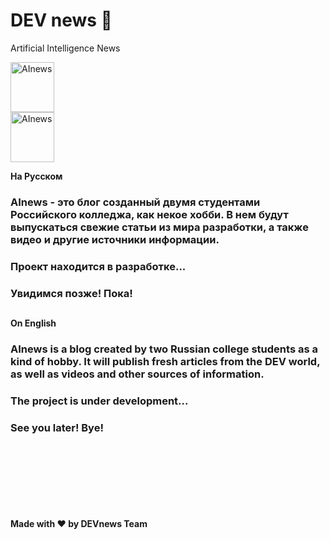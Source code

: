 # DEV news 👋
Artificial Intelligence News

<a href="https://github.com/Amadey2002/DEVnewsV1.0" rel="nofollow"> <img src="images/DEVnews.png" alt="AInews" width="70" height="80" style="max-width:100%;"> </a><br>
<a href="https://github.com/Amadey2002/AINewsV1.0" rel="nofollow"> <img src="images/whiteDEVnews2.png" alt="AInews" width="70" height="80" style="max-width:100%;"> </a>

<strong>На Русском</strong>

### AInews - это блог созданный двумя студентами Российского колледжа, как некое хобби. В нем будут выпускаться свежие статьи из мира разработки, а также видео и другие источники информации. 
### Проект находится в разработке...
### Увидимся позже! Пока!
##

<strong>On English</strong>

### AInews is a blog created by two Russian college students as a kind of hobby. It will publish fresh articles from the DEV world, as well as videos and other sources of information. 
### The project is under development...
### See you later! Bye!


<br><br><br><br><br><br><br>
<strong>Made with ❤ by DEVnews Team</strong>
